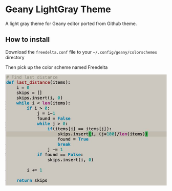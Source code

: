 # Geany LightGray Theme

A light gray theme for Geany editor ported from Github theme.

## How to install

Download the `freedelta.conf` file to your `~/.config/geany/colorschemes` directory

Then pick up the color scheme named Freedelta

![Screenshot](./freedelta-theme-geany.jpg)
